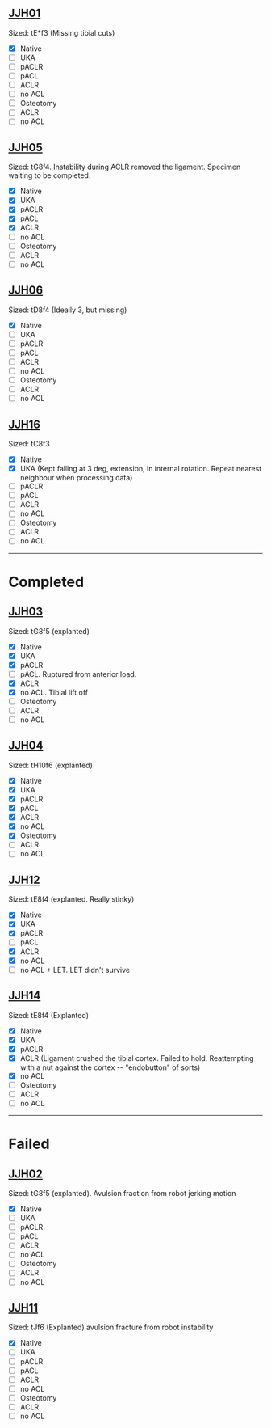 ## [JJH01](JJH01)
Sized: tE*f3 (Missing tibial cuts)

- [x] Native
- [ ] UKA
- [ ] pACLR
- [ ] pACL
- [ ] ACLR
- [ ] no ACL
- [ ] Osteotomy 
- [ ] ACLR
- [ ] no ACL
## [JJH05](JJH05)
Sized:  tG8f4. Instability during ACLR removed the ligament. Specimen waiting to be completed.

- [x] Native
- [x] UKA
- [x] pACLR
- [x] pACL
- [x] ACLR
- [ ] no ACL
- [ ] Osteotomy 
- [ ] ACLR
- [ ] no ACL
## [JJH06](JJH06)
Sized: tD8f4 (Ideally 3, but missing)

- [x] Native
- [ ] UKA
- [ ] pACLR
- [ ] pACL
- [ ] ACLR
- [ ] no ACL
- [ ] Osteotomy 
- [ ] ACLR
- [ ] no ACL

## [JJH16](JJH16)
Sized: tC8f3

- [x] Native
- [x] UKA (Kept failing at 3 deg, extension, in internal rotation. Repeat nearest neighbour when processing data)
- [ ] pACLR
- [ ] pACL
- [ ] ACLR
- [ ] no ACL
- [ ] Osteotomy 
- [ ] ACLR
- [ ] no ACL

----
# Completed

## [JJH03](JJH03)
Sized: tG8f5 (explanted)

- [x] Native
- [x] UKA
- [x] pACLR
- [ ] pACL. Ruptured from anterior load.
- [x] ACLR
- [x] no ACL. Tibial lift off
- [ ] Osteotomy 
- [ ] ACLR
- [ ] no ACL
## [JJH04](JJH04)
Sized: tH10f6 (explanted)

- [x] Native
- [x] UKA
- [x] pACLR
- [x] pACL
- [x] ACLR
- [x] no ACL
- [x] Osteotomy 
- [ ] ACLR
- [ ] no ACL

## [JJH12](JJH12)
Sized: tE8f4 (explanted. Really stinky)

- [x] Native
- [x] UKA
- [x] pACLR
- [ ] pACL
- [x] ACLR
- [x] no ACL
- [ ] no ACL + LET. LET didn't survive

## [JJH14](JJH14)
Sized: tE8f4 (Explanted)

- [x] Native
- [x] UKA
- [x] pACLR
- [x] ACLR (Ligament crushed the tibial cortex. Failed to hold. Reattempting with a nut against the cortex -- "endobutton" of sorts)
- [x] no ACL
- [ ] Osteotomy 
- [ ] ACLR
- [ ] no ACL

----
# Failed
## [JJH02](JJH02)
Sized: tG8f5 (explanted). Avulsion fraction from robot jerking motion

- [x] Native
- [ ] UKA
- [ ] pACLR
- [ ] pACL
- [ ] ACLR
- [ ] no ACL
- [ ] Osteotomy 
- [ ] ACLR
- [ ] no ACL
## [JJH11](JJH11)
Sized: tJf6 (Explanted) avulsion fracture from robot instability

- [x] Native
- [ ] UKA
- [ ] pACLR
- [ ] pACL
- [ ] ACLR
- [ ] no ACL
- [ ] Osteotomy 
- [ ] ACLR
- [ ] no ACL
